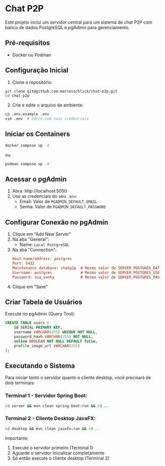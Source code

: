 # Chat P2P 

Este projeto inclui um servidor central para um sistema de chat P2P com banco de dados PostgreSQL e pgAdmin para gerenciamento.

## Pré-requisitos
- Docker ou Podman

## Configuração Inicial

1. Clone o repositório:
```bash
git clone git@github.com:marcosschlick/chat-p2p.git
cd chat-p2p
```

2. Crie e edite o arquivo de ambiente:
```bash
cp .env.example .env
vim .env  # Edite com suas credenciais
```

## Iniciar os Containers
```bash
docker compose up -d
```
ou
```bash
podman compose up -d
```

## Acessar o pgAdmin
1. Abra: http://localhost:5050
2. Use as credenciais do seu `.env`:
   - Email: Valor de `PGADMIN_DEFAULT_EMAIL`
   - Senha: Valor de `PGADMIN_DEFAULT_PASSWORD`

## Configurar Conexão no pgAdmin
1. Clique em "Add New Server"
2. Na aba "General":
   - Name: `Local PostgreSQL`
3. Na aba "Connection":
   ```ini
   Host name/address: postgres
   Port: 5432
   Maintenance database: chatp2p  # Mesmo valor de SERVER_POSTGRES_DATABASE no .env
   Username: postgres             # Mesmo valor de SERVER_POSTGRES_USER no .env
   Password: sua_senha            # Mesmo valor de SERVER_POSTGRES_PASSWORD no .env
   ```
4. Clique em "Save"

## Criar Tabela de Usuários
Execute no pgAdmin (Query Tool):
```sql
CREATE TABLE users (
    id SERIAL PRIMARY KEY,
    username VARCHAR(255) UNIQUE NOT NULL,
    password_hash VARCHAR(255) NOT NULL,
    online BOOLEAN NOT NULL DEFAULT false,
    profile_image_url VARCHAR(255)
);
```

## Executando o Sistema

Para iniciar tanto o servidor quanto o cliente desktop, você precisará de dois terminais:

### Terminal 1 - Servidor Spring Boot:
```bash
cd server && mvn clean spring-boot:run && cd ..
```

### Terminal 2 - Cliente Desktop JavaFX:
```bash
cd desktop && mvn clean javafx:run && cd ..
```

Importante:
1. Execute o servidor primeiro (Terminal 1)
2. Aguarde o servidor inicializar completamente
3. Só então execute o cliente desktop (Terminal 2)

